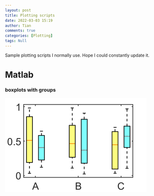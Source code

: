 ```yaml
---
layout: post
title: Plotting scripts
date: 2022-03-03 15:19
author: Tian
comments: true
categories: [Plotting]
tags: Null
---
```


Sample plotting scripts I normally use. Hope I could constantly update it.

# Matlab
### boxplots with groups
[![Samples](../images/plots/boxplot.png)](https://github.com/hydrotian/plotting/blob/main/matlab/boxplot.m)


